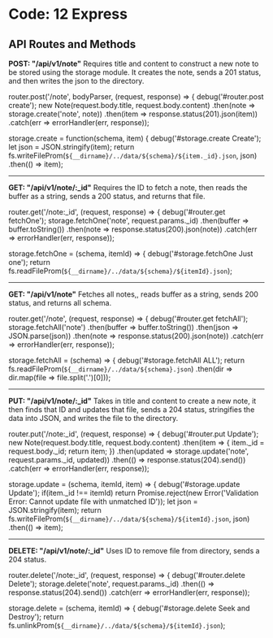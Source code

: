 <h1>Code: 12 Express</h1>

<h2>API Routes and Methods</h2>
<strong>POST: "/api/v1/note"</strong> 
Requires title and content to construct a new note to be stored using the storage module.
It creates the note, sends a 201 status, and then writes the json to the directory.

router.post('/note', bodyParser, (request, response) => {
    debug('#router.post create');
    new Note(request.body.title, request.body.content)
        .then(note => storage.create('note', note))
        .then(item => response.status(201).json(item))
        .catch(err => errorHandler(err, response));

storage.create = function(schema, item) {
    debug('#storage.create Create');
    let json = JSON.stringify(item);
    return fs.writeFileProm(`${__dirname}/../data/${schema}/${item._id}.json`, json)
        .then(() => item);
<HR>
<strong>GET: "/api/v1/note/:_id"</strong>
Requires the ID to fetch a note, then reads the buffer as a string, sends a 200 status, and returns that file.

router.get('/note:_id', (request, response) => {
    debug('#router.get fetchOne');
    storage.fetchOne('note', request.params._id)
        .then(buffer => buffer.toString())
        .then(note => response.status(200).json(note))
        .catch(err => errorHandler(err, response));

storage.fetchOne = (schema, itemId) => {
    debug('#storage.fetchOne Just one');
    return fs.readFileProm(`${__dirname}/../data/${schema}/${itemId}.json`);
<HR>
<strong>GET: "/api/v1/note"</strong>
Fetches all notes,, reads buffer as a string, sends 200 status, and returns all schema.

router.get('/note', (request, response) => {
    debug('#router.get fetchAll');
    storage.fetchAll('note')
        .then(buffer => buffer.toString())
        .then(json => JSON.parse(json))
        .then(note => response.status(200).json(note))
        .catch(err => errorHandler(err, response));

storage.fetchAll = (schema) => {
    debug('#storage.fetchAll ALL');
    return fs.readFileProm(`${__dirname}/../data/${schema}.json`)
        .then(dir => dir.map(file => file.split('.')[0]));
<HR>
<strong>PUT: "/api/v1/note/:_id"</strong>
Takes in title and content to create a new note, it then finds that ID and updates that file, sends a 204 status,
stringifies the data into JSON, and writes the file to the directory.


router.put('/note:_id', (request, response) => {
    debug('#router.put Update');
    new Note(request.body.title, request.body.content)
        .then(item => {
            item._id = request.body._id;
            return item;
        })
        .then(updated => storage.update('note', request.params._id, updated))
        .then(() => response.status(204).send())
        .catch(err => errorHandler(err, response));

storage.update = (schema, itemId, item) => {
    debug('#storage.update Update');
    if(item._id !== itemId) return Promise.reject(new Error('Validation Error: Cannot update file with unmatched ID'));
    let json = JSON.stringify(item);
    return fs.writeFileProm(`${__dirname}/../data/${schema}/${itemId}.json`, json)
        .then(() => item);
<HR>
<strong>DELETE: "/api/v1/note/:_id"</strong>
Uses ID to remove file from directory, sends a 204 status.

router.delete('/note:_id', (request, response) => {
    debug('#router.delete Delete');
    storage.delete('note', request.params._id)
        .then(() => response.status(204).send())
        .catch(err => errorHandler(err, response));

storage.delete = (schema, itemId) => {
    debug('#storage.delete Seek and Destroy');
    return fs.unlinkProm(`${__dirname}/../data/${schema}/${itemId}.json`);